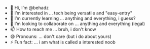 - 👋 Hi, I’m @behadz
- 👀 I’m interested in ... tech being versatile and "easy-entry"
- 🌱 I’m currently learning ... anything and everything, i guess? 
- 💞️ I’m looking to collaborate on ... anything and everything (legal)
- 📫 How to reach me ... bruh, i don't know
- 😄 Pronouns: ... don't care (but i do about yours)
- ⚡ Fun fact: ... i am what is called a interested noob

<!---
behadz/behadz is a ✨ special ✨ repository because its `README.md` (this file) appears on your GitHub profile.
You can click the Preview link to take a look at your changes.
--->
